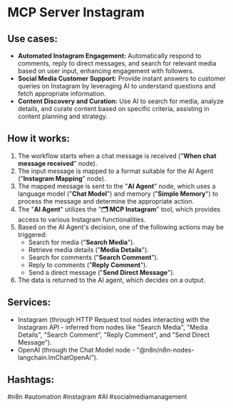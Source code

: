 # MCP Server Instagram

## Use cases:

- **Automated Instagram Engagement:** Automatically respond to comments, reply to direct messages, and search for relevant media based on user input, enhancing engagement with followers.
- **Social Media Customer Support:** Provide instant answers to customer queries on Instagram by leveraging AI to understand questions and fetch appropriate information.
- **Content Discovery and Curation:** Use AI to search for media, analyze details, and curate content based on specific criteria, assisting in content planning and strategy.

## How it works:

1.  The workflow starts when a chat message is received ("**When chat message received**" node).
2.  The input message is mapped to a format suitable for the AI Agent ("**Instagram Mapping**" node).
3.  The mapped message is sent to the "**AI Agent**" node, which uses a language model ("**Chat Model**") and memory ("**Simple Memory**") to process the message and determine the appropriate action.
4.  The "**AI Agent**" utilizes the "**🗂️ MCP Instagram**" tool, which provides access to various Instagram functionalities.
5.  Based on the AI Agent's decision, one of the following actions may be triggered:
    *   Search for media ("**Search Media**").
    *   Retrieve media details ("**Media Details**").
    *   Search for comments ("**Search Comment**").
    *   Reply to comments ("**Reply Comment**").
    *   Send a direct message ("**Send Direct Message**").
6. The data is returned to the AI agent, which decides on a output.

## Services:

-   Instagram (through HTTP Request tool nodes interacting with the Instagram API - inferred from nodes like "Search Media", "Media Details", "Search Comment", "Reply Comment", and "Send Direct Message").
-   OpenAI (through the Chat Model node - "@n8n/n8n-nodes-langchain.lmChatOpenAi").

## Hashtags:

#n8n #automation #instagram #AI #socialmediamanagement
